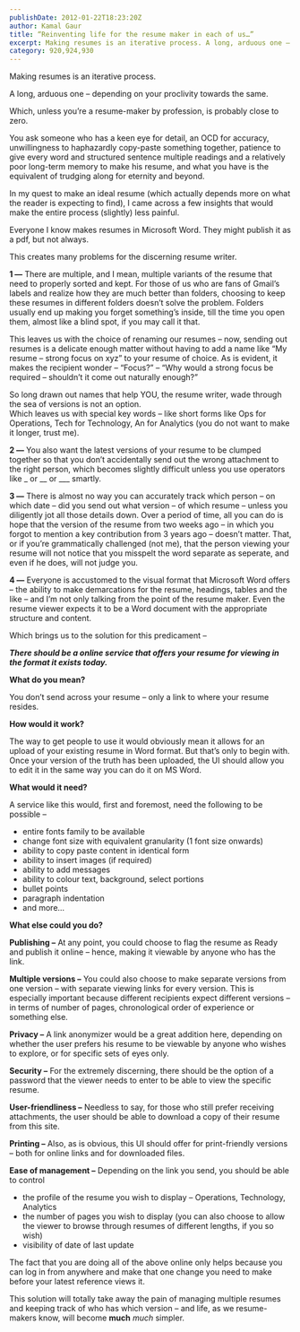 ```yaml
---
publishDate: 2012-01-22T18:23:20Z
author: Kamal Gaur
title: “Reinventing life for the resume maker in each of us…” 
excerpt: Making resumes is an iterative process. A long, arduous one – depending on your proclivity towards the same. Which, unless you’re a resume-maker by profession,… 
category: 920,924,930
---
```


Making resumes is an iterative process.

A long, arduous one – depending on your proclivity towards the same.

Which, unless you’re a resume-maker by profession, is probably close to zero.

You ask someone who has a keen eye for detail, an OCD for accuracy, unwillingness to haphazardly copy-paste something together, patience to give every word and structured sentence multiple readings and a relatively poor long-term memory to make his resume, and what you have is the equivalent of trudging along for eternity and beyond.

In my quest to make an ideal resume (which actually depends more on what the reader is expecting to find), I came across a few insights that would make the entire process (slightly) less painful.

Everyone I know makes resumes in Microsoft Word. They might publish it as a pdf, but not always.

This creates many problems for the discerning resume writer.

**1 —** There are multiple, and I mean, multiple variants of the resume that need to properly sorted and kept. For those of us who are fans of Gmail’s labels and realize how they are much better than folders, choosing to keep these resumes in different folders doesn’t solve the problem. Folders usually end up making you forget something’s inside, till the time you open them, almost like a blind spot, if you may call it that.

This leaves us with the choice of renaming our resumes – now, sending out resumes is a delicate enough matter without having to add a name like “My resume – strong focus on xyz” to your resume of choice. As is evident, it makes the recipient wonder – “Focus?” – “Why would a strong focus be required – shouldn’t it come out naturally enough?”

So long drawn out names that help YOU, the resume writer, wade through the sea of versions is not an option.  
Which leaves us with special key words – like short forms like Ops for Operations, Tech for Technology, An for Analytics (you do not want to make it longer, trust me).

**2 —** You also want the latest versions of your resume to be clumped together so that you don’t accidentally send out the wrong attachment to the right person, which becomes slightly difficult unless you use operators like \_ or \_\_ or \_\_\_ smartly.

**3 —** There is almost no way you can accurately track which person – on which date – did you send out what version – of which resume – unless you diligently jot all those details down. Over a period of time, all you can do is hope that the version of the resume from two weeks ago – in which you forgot to mention a key contribution from 3 years ago – doesn’t matter. That, or if you’re grammatically challenged (not me), that the person viewing your resume will not notice that you misspelt the word separate as seperate, and even if he does, will not judge you.

**4 —** Everyone is accustomed to the visual format that Microsoft Word offers – the ability to make demarcations for the resume, headings, tables and the like – and I’m not only talking from the point of the resume maker. Even the resume viewer expects it to be a Word document with the appropriate structure and content.

Which brings us to the solution for this predicament –

_**There should be a online service that offers your resume for viewing in the format it exists today.**_

**What do you mean?**

You don’t send across your resume – only a link to where your resume resides.

**How would it work?**

The way to get people to use it would obviously mean it allows for an upload of your existing resume in Word format. But that’s only to begin with. Once your version of the truth has been uploaded, the UI should allow you to edit it in the same way you can do it on MS Word.

**What would it need?**

A service like this would, first and foremost, need the following to be possible –

* entire fonts family to be available
* change font size with equivalent granularity (1 font size onwards)
* ability to copy paste content in identical form
* ability to insert images (if required)
* ability to add messages
* ability to colour text, background, select portions
* bullet points
* paragraph indentation
* and more…

**What else could you do?**

**Publishing –** At any point, you could choose to flag the resume as Ready and publish it online – hence, making it viewable by anyone who has the link.

**Multiple versions –** You could also choose to make separate versions from one version – with separate viewing links for every version. This is especially important because different recipients expect different versions – in terms of number of pages, chronological order of experience or something else.

**Privacy –** A link anonymizer would be a great addition here, depending on whether the user prefers his resume to be viewable by anyone who wishes to explore, or for specific sets of eyes only.

**Security –** For the extremely discerning, there should be the option of a password that the viewer needs to enter to be able to view the specific resume.

**User-friendliness –** Needless to say, for those who still prefer receiving attachments, the user should be able to download a copy of their resume from this site.

**Printing –** Also, as is obvious, this UI should offer for print-friendly versions – both for online links and for downloaded files.

**Ease of management –** Depending on the link you send, you should be able to control

* the profile of the resume you wish to display – Operations, Technology, Analytics
* the number of pages you wish to display (you can also choose to allow the viewer to browse through resumes of different lengths, if you so wish)
* visibility of date of last update

The fact that you are doing all of the above online only helps because you can log in from anywhere and make that one change you need to make before your latest reference views it.

This solution will totally take away the pain of managing multiple resumes and keeping track of who has which version – and life, as we resume-makers know, will become **much** _much_ simpler.